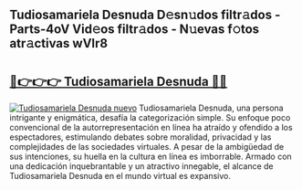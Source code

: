 ## Tudiosamariela Desnuda D𝚎sn𝚞dos filtr𝚊dos - Parts-4oV Vid𝚎os filtr𝚊dos - N𝚞evas f𝚘tos atr𝚊ctivas wVIr8

# <h2><a href="http://mbdis2l.tromn.icu/?c=Tudiosamariela+Desnuda">🔗👉👉👉 Tudiosamariela Desnuda 🔗🔗</a></h2>

[![Tudiosamariela Desnuda nuevo](https://i.imgur.com/pEAQMta.gif)](http://mbdis2l.tromn.icu/?c=Tudiosamariela+Desnuda)
Tudiosamariela Desnuda, una persona intrigante y enigmática, desafía la categorización simple. Su enfoque poco convencional de la autorrepresentación en línea ha atraído y ofendido a los espectadores, estimulando debates sobre moralidad, privacidad y las complejidades de las sociedades virtuales. A pesar de la ambigüedad de sus intenciones, su huella en la cultura en línea es imborrable. Armado con una dedicación inquebrantable y un atractivo innegable, el alcance de Tudiosamariela Desnuda en el mundo virtual es expansivo.
